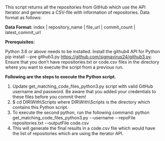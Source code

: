 This script returns all the repositories from GitHub which use the API Iterator and generates a CSV-file with information of repositories. Data format as follows:

**Data Format:** index | repository_name | file_url | commit_count | latest_commit_url

**Prerequisites:**

Python 3.6 or above needs to be installed. 
Install the github4 API for Python pip install --pre github3.py https://github.com/sigmavirus24/github3.py.
Ensure that you don't have repositories.txt or code.csv files in the directory where you want to execute the script from a previous run.


**Following are the steps to execute the Python script.**

1. Update get_matching_code_files_python3.py script with valid GitHub username and password. Be aware that you added your credentials to these files before you commit them!
2. $ cd DIR\With\Scripts where DIR\With\Scripts is the directory which contains this Python script.
3. To execute the second python, run the following command: python get_matching_code_files_python3.py --username <githubusername> --repoFile repositories.txt --outputFile code.csv 
4. This will generate the final results in a code.csv file which would have the list of repositories which are using the iterator API.
